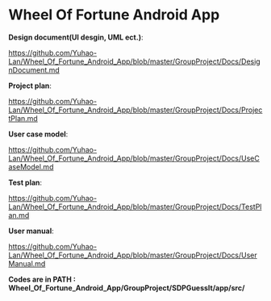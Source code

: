 # Wheel Of Fortune Android App
**Design document(UI desgin, UML ect.)**: 

https://github.com/Yuhao-Lan/Wheel_Of_Fortune_Android_App/blob/master/GroupProject/Docs/DesignDocument.md

**Project plan**:

https://github.com/Yuhao-Lan/Wheel_Of_Fortune_Android_App/blob/master/GroupProject/Docs/ProjectPlan.md

**User case model**:

https://github.com/Yuhao-Lan/Wheel_Of_Fortune_Android_App/blob/master/GroupProject/Docs/UseCaseModel.md

**Test plan**:

https://github.com/Yuhao-Lan/Wheel_Of_Fortune_Android_App/blob/master/GroupProject/Docs/TestPlan.md

**User manual**:

https://github.com/Yuhao-Lan/Wheel_Of_Fortune_Android_App/blob/master/GroupProject/Docs/UserManual.md

**Codes are in PATH : Wheel_Of_Fortune_Android_App/GroupProject/SDPGuessIt/app/src/**
